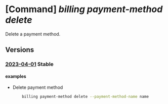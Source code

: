 # [Command] _billing payment-method delete_

Delete a payment method.

## Versions

### [2023-04-01](/Resources/mgmt-plane/L3Byb3ZpZGVycy9taWNyb3NvZnQuYmlsbGluZy9wYXltZW50bWV0aG9kcy97fQ==/2023-04-01.xml) **Stable**

<!-- mgmt-plane /providers/microsoft.billing/paymentmethods/{} 2023-04-01 -->

#### examples

- Delete payment method
    ```bash
        billing payment-method delete --payment-method-name name
    ```
